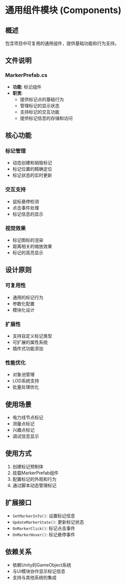 # 通用组件模块 (Components)

## 概述
包含项目中可复用的通用组件，提供基础功能和行为支持。

## 文件说明

### MarkerPrefab.cs
- **功能**: 标记组件
- **职责**:
  - 提供标记点的基础行为
  - 管理标记的显示状态
  - 支持标记的交互功能
  - 提供标记信息的存储和访问

## 核心功能

### 标记管理
- 动态创建和销毁标记
- 标记位置的精确定位
- 标记状态的实时更新

### 交互支持
- 鼠标悬停检测
- 点击事件处理
- 标记信息的显示

### 视觉效果
- 标记图标的渲染
- 距离相关的缩放效果
- 标记的高亮显示

## 设计原则

### 可复用性
- 通用的标记行为
- 参数化配置
- 模块化设计

### 扩展性
- 支持自定义标记类型
- 可扩展的属性系统
- 插件式功能添加

### 性能优化
- 对象池管理
- LOD系统支持
- 批量处理优化

## 使用场景
- 电力线节点标记
- 测量点标记
- 兴趣点标记
- 调试信息显示

## 使用方式
1. 创建标记预制体
2. 挂载MarkerPrefab组件
3. 配置标记的外观和行为
4. 通过脚本动态管理标记

## 扩展接口
- `SetMarkerInfo()`: 设置标记信息
- `UpdateMarkerState()`: 更新标记状态
- `OnMarkerClick()`: 标记点击事件
- `OnMarkerHover()`: 标记悬停事件

## 依赖关系
- 依赖Unity的GameObject系统
- 与UI模块协作显示标记信息
- 支持与其他系统的集成 